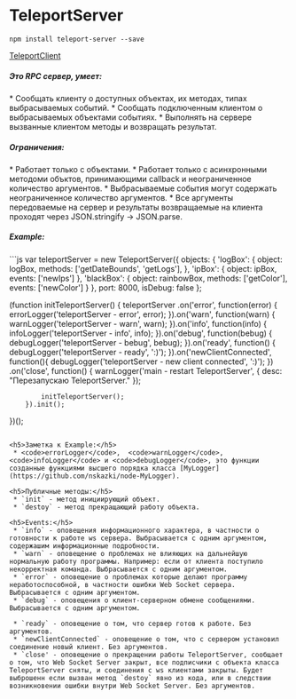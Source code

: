 TeleportServer
=======

```
npm install teleport-server --save
```
[TeleportClient](https://github.com/nskazki/web-TeleportClient)

<h5>Это RPC сервер, умеет:</h5>
 * Сообщать клиенту о доступных объектах, их методах, типах выбрасываемых событий.
 * Сообщать подключенным клиентом о выбрасываемых объектами событиях.
 * Выполнять на сервере вызванные клиентом методы и возвращать результат.

<h5>Ограничения:</h5>
 * Работает только с объектами.
 * Работает только с асинхронными методоми объктов, принимающими callback и неограниченное количество аргументов.
 * Выбрасываемые события могут содержать неограниченное количество аргументов.
 * Все аргументы передоваемые на сервер и результаты возвращаемые на клиента проходят через JSON.stringify -> JSON.parse.

<h5>Example:</h5>
```js
var teleportServer = new TeleportServer({
	objects: {
		'logBox': {
			object: logBox,
			methods: ['getDateBounds', 'getLogs'],
		},
		'ipBox': {
			object: ipBox,
			events: ['newIps']
		},
		'blackBox': {
			object: rainbowBox,
			methods: ['getColor'],
			events: ['newColor']
		}
	},
	port: 8000,
	isDebug: false
};

(function initTeleportServer() {
	teleportServer
		.on('error', function(error) {
			errorLogger('teleportServer - error', error);
		}).on('warn', function(warn) {
			warnLogger('teleportServer - warn', warn);
		}).on('info', function(info) {
			infoLogger('teleportServer - info', info);
		}).on('debug', function(bebug) {
			debugLogger('teleportServer - bebug', bebug);
		}).on('ready', function() {
			debugLogger('teleportServer - ready', ':)');
		}).on('newClientConnected', function(){
			debugLogger('teleportServer - new client connected', ':)');
		})
		.on('close', function() {
			warnLogger('main - restart TeleportServer', {
				desc: "Перезапускаю TeleportServer."
			});

			initTeleportServer();
		}).init();
})();
```

<h5>Заметка к Example:</h5>
 * <code>errorLogger</code>,  <code>warnLogger</code>,  <code>infoLogger</code> и <code>debugLogger</code>, это функции созданные функциями высшего порядка класса [MyLogger](https://github.com/nskazki/node-MyLogger).

<h5>Публичные методы:</h5>
 * `init` - метод инициирующий объект.
 * `destoy` - метод прекращающий работу объекта.

<h5>Events:</h5>
 * `info` - оповещения информационного характера, в частности о готовности к работе ws сервера. Выбрасывается с одним аргументом, содержашим информационные подробности.
 * `warn` - оповещение о проблемах не влияющих на дальнейшую нормальную работу программы. Например: если от клиента поступило некорректная команда. Выбрасывается с одним аргументом.
 * `error` - оповещение о проблемах которые делают программу неработоспособной, в частности ошибки Web Socket сервера. Выбрасывается с одним аргументом.
 * `debug` - оповещения о клиент-серверном обмене сообщениями. Выбрасывается с одним аргументом.

 * `ready` - оповещение о том, что сервер готов к работе. Без аргументов.
 * `newClientConnected` - оповещение о том, что с сервером установил соединение новый клиент. Без аргументов.
 * `close' - оповещение о прекращении работы TeleportServer, сообщает о том, что Web Socket Server закрыт, все подписчики с объекта класса TeleportServer сняты, и соединения с ws клиентами закрыты. Будет выброшенн если вызван метод `destoy` явно из кода, или в следствии возникновении ошибки внутри Web Socket Server. Без аргументов.